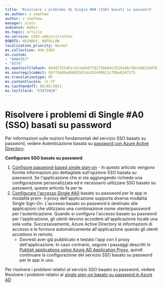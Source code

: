 ```yaml
---
title: 'Risolvere i problemi di Single #A0 (SSO) basati su password'
ms.author: v-jmathew
author: v-jmathew
manager: scotv
audience: Admin
ms.topic: article
ms.service: o365-administration
ROBOTS: NOINDEX, NOFOLLOW
localization_priority: Normal
ms.collection: Adm_O365
ms.custom:
- "9004357"
- "9374"
ms.openlocfilehash: 6b4d7335461c913a6b5f782756684c5526a96c58c44853ddf9154aa51607bd4a
ms.sourcegitcommit: b5f7da89a650d2915dc652449623c78be6247175
ms.translationtype: MT
ms.contentlocale: it-IT
ms.lasthandoff: 08/05/2021
ms.locfileid: "53972828"
---
```

# <a name="troubleshoot-password-based-seamless-single-sign-on-sso-issues"></a>Risolvere i problemi di Single #A0 (SSO) basati su password

Per informazioni sulle nozioni fondamentali del servizio SSO basato su password, vedere Autenticazione basata su [password con Azure Active Directory](https://docs.microsoft.com/azure/active-directory/fundamentals/auth-password-based-sso).

**Configurare SSO basato su password**

1. [Configure password-based single sign-on](https://docs.microsoft.com/azure/active-directory/manage-apps/configure-password-single-sign-on-non-gallery-applications) - In questo articolo vengono fornite informazioni più dettagliate sull'opzione SSO basata su password. Se l'applicazione che si sta aggiungendo richiede una configurazione personalizzata ed è necessario utilizzare SSO basato su password, questo articolo fa per te.
2. [Configurare l'accesso Single #A0](https://docs.microsoft.com/azure/active-directory/manage-apps/application-proxy-configure-single-sign-on-password-vaulting) basato su password per le app in modalità prem- Il proxy dell'applicazione supporta diverse modalità Single Sign-On. L'accesso basato su password è destinato alle applicazioni che utilizzano una combinazione nome utente/password per l'autenticazione. Quando si configura l'accesso basato su password per l'applicazione, gli utenti devono accedere all'applicazione locale una sola volta. Successivamente, Azure Active Directory le informazioni di accesso e le fornisce automaticamente all'applicazione quando gli utenti accedono in remoto.
    - Dovresti aver già pubblicato e testato l'app con il proxy dell'applicazione. In caso contrario, seguire i passaggi descritti in [Publish applications using Azure AD Application Proxy,](https://docs.microsoft.com/azure/active-directory/manage-apps/application-proxy-add-on-premises-application) quindi continuare la configurazione del servizio SSO basato su password per le app in uso.

Per risolvere i problemi relativi al servizio SSO basato su password, vedere Risolvere i problemi relativi al [single sign-on basato su password in Azure AD](https://docs.microsoft.com/azure/active-directory/manage-apps/troubleshoot-password-based-sso)
